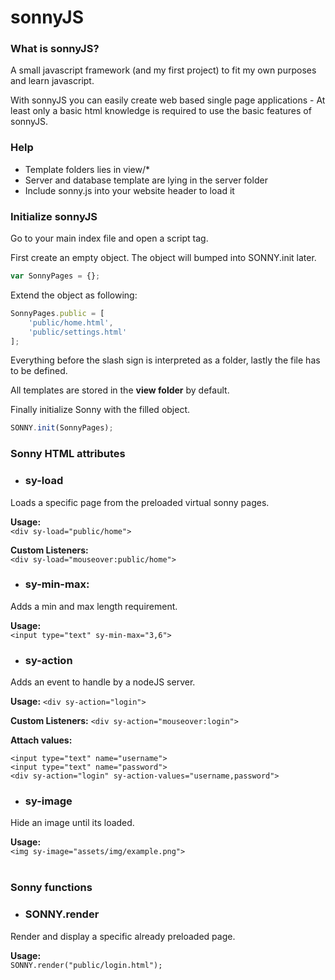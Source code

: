 # sonnyJS

### What is sonnyJS?

A small javascript framework (and my first project) to fit my own purposes and learn javascript.<br/>

With sonnyJS you can easily create web based single page applications - At least only a basic html knowledge is required to use the basic features of sonnyJS.

### Help

 * Template folders lies in view/*
 * Server and database template are lying in the server folder
 * Include sonny.js into your website header to load it

### Initialize sonnyJS

Go to your main index file and open a script tag.

First create an empty object. The object will bumped into SONNY.init later.

```javascript
var SonnyPages = {};
```
Extend the object as following:
```javascript
SonnyPages.public = [
	'public/home.html',
	'public/settings.html'
];
```
Everything before the slash sign is interpreted as a folder, lastly the file has to be defined.<br/>

All templates are stored in the <b>view folder</b> by default.

Finally initialize Sonny with the filled object.
```javascript
SONNY.init(SonnyPages);
```

### Sonny HTML attributes
 * ### sy-load
 Loads a specific page from the preloaded virtual sonny pages.<br/>
 
 <b>Usage:</b> <br/>
 ```<div sy-load="public/home">```<br/>
 
 <b>Custom Listeners:</b><br/> ```<div sy-load="mouseover:public/home">```<br/>
 * ### sy-min-max:
 Adds a min and max length requirement.<br/>
 
 <b>Usage:</b> <br/>```<input type="text" sy-min-max="3,6">```<br/>
 * ### sy-action
 Adds an event to handle by a nodeJS server.<br/>
 
 <b>Usage:</b> ```<div sy-action="login">```<br/>
 
 <b>Custom Listeners:</b> ```<div sy-action="mouseover:login">```<br/>
 
 <b>Attach values:</b>
 ```
 <input type="text" name="username">
 <input type="text" name="password">
 <div sy-action="login" sy-action-values="username,password">
 ```
 * ### sy-image
  Hide an image until its loaded.<br/>
  
   <b>Usage:</b> <br/>
 ```<img sy-image="assets/img/example.png">```<br/><br/>
 
 
### Sonny functions
 * ### SONNY.render
 Render and display a specific already preloaded page.<br/>
  
   <b>Usage:</b> <br/>
   ```SONNY.render("public/login.html");```<br/>
